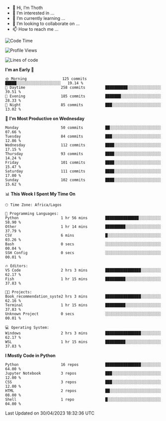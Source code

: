 <!---
thoth2357/thoth2357 is a ✨ special ✨ repository because its `README.md` (this file) appears on your GitHub profile.
You can click the Preview link to take a look at your changes.
--->

- 👋 Hi, I’m Thoth
- 👀 I’m interested in ...
- 🌱 I’m currently learning ...
- 💞️ I’m looking to collaborate on ...
- 📫 How to reach me ...




<!--START_SECTION:waka-->
![Code Time](http://img.shields.io/badge/Code%20Time-2%2C027%20hrs%2020%20mins-blue)

![Profile Views](http://img.shields.io/badge/Profile%20Views-10-blue)

![Lines of code](https://img.shields.io/badge/From%20Hello%20World%20I%27ve%20Written-29.0%20million%20lines%20of%20code-blue)

**I'm an Early 🐤** 

```text
🌞 Morning                125 commits         █████░░░░░░░░░░░░░░░░░░░░   19.14 % 
🌆 Daytime                258 commits         ██████████░░░░░░░░░░░░░░░   39.51 % 
🌃 Evening                185 commits         ███████░░░░░░░░░░░░░░░░░░   28.33 % 
🌙 Night                  85 commits          ███░░░░░░░░░░░░░░░░░░░░░░   13.02 % 
```
📅 **I'm Most Productive on Wednesday** 

```text
Monday                   50 commits          ██░░░░░░░░░░░░░░░░░░░░░░░   07.66 % 
Tuesday                  84 commits          ███░░░░░░░░░░░░░░░░░░░░░░   12.86 % 
Wednesday                112 commits         ████░░░░░░░░░░░░░░░░░░░░░   17.15 % 
Thursday                 93 commits          ████░░░░░░░░░░░░░░░░░░░░░   14.24 % 
Friday                   101 commits         ████░░░░░░░░░░░░░░░░░░░░░   15.47 % 
Saturday                 111 commits         ████░░░░░░░░░░░░░░░░░░░░░   17.00 % 
Sunday                   102 commits         ████░░░░░░░░░░░░░░░░░░░░░   15.62 % 
```


📊 **This Week I Spent My Time On** 

```text
🕑︎ Time Zone: Africa/Lagos

💬 Programming Languages: 
Python                   1 hr 56 mins        ███████████████░░░░░░░░░░   58.90 % 
Other                    1 hr 14 mins        █████████░░░░░░░░░░░░░░░░   37.79 % 
CSV                      6 mins              █░░░░░░░░░░░░░░░░░░░░░░░░   03.26 % 
Bash                     0 secs              ░░░░░░░░░░░░░░░░░░░░░░░░░   00.04 % 
SSH Config               0 secs              ░░░░░░░░░░░░░░░░░░░░░░░░░   00.01 % 

🔥 Editors: 
VS Code                  2 hrs 3 mins        ████████████████░░░░░░░░░   62.17 % 
Fish                     1 hr 15 mins        █████████░░░░░░░░░░░░░░░░   37.83 % 

🐱‍💻 Projects: 
Book_recommendation_syste2 hrs 3 mins        ████████████████░░░░░░░░░   62.16 % 
Terminal                 1 hr 15 mins        █████████░░░░░░░░░░░░░░░░   37.83 % 
Unknown Project          0 secs              ░░░░░░░░░░░░░░░░░░░░░░░░░   00.01 % 

💻 Operating System: 
Windows                  2 hrs 3 mins        ████████████████░░░░░░░░░   62.17 % 
WSL                      1 hr 15 mins        █████████░░░░░░░░░░░░░░░░   37.83 % 
```

**I Mostly Code in Python** 

```text
Python                   16 repos            ████████████████░░░░░░░░░   64.00 % 
Jupyter Notebook         3 repos             ███░░░░░░░░░░░░░░░░░░░░░░   12.00 % 
CSS                      3 repos             ███░░░░░░░░░░░░░░░░░░░░░░   12.00 % 
HTML                     2 repos             ██░░░░░░░░░░░░░░░░░░░░░░░   08.00 % 
Shell                    1 repo              █░░░░░░░░░░░░░░░░░░░░░░░░   04.00 % 
```




 Last Updated on 30/04/2023 18:32:36 UTC
<!--END_SECTION:waka-->
<!--![](http://github-profile-summary-cards.vercel.app/api/cards/profile-details?username=thoth2357&theme=2077)

![](http://github-profile-summary-cards.vercel.app/api/cards/stats?username=thoth2357&theme=2077)![](http://github-profile-summary-cards.vercel.app/api/cards/productive-time?username=thoth2357&theme=2077&utcOffset=8) -->

